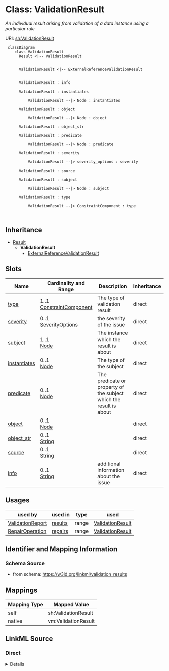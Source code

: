 # Class: ValidationResult


_An individual result arising from validation of a data instance using a particular rule_





URI: [sh:ValidationResult](http://www.w3.org/ns/shacl#ValidationResult)



```{mermaid}
 classDiagram
    class ValidationResult
      Result <|-- ValidationResult
      

      ValidationResult <|-- ExternalReferenceValidationResult
      
      
      ValidationResult : info
        
      ValidationResult : instantiates
        
          ValidationResult --|> Node : instantiates
        
      ValidationResult : object
        
          ValidationResult --|> Node : object
        
      ValidationResult : object_str
        
      ValidationResult : predicate
        
          ValidationResult --|> Node : predicate
        
      ValidationResult : severity
        
          ValidationResult --|> severity_options : severity
        
      ValidationResult : source
        
      ValidationResult : subject
        
          ValidationResult --|> Node : subject
        
      ValidationResult : type
        
          ValidationResult --|> ConstraintComponent : type
        
      
```





## Inheritance
* [Result](Result.md)
    * **ValidationResult**
        * [ExternalReferenceValidationResult](ExternalReferenceValidationResult.md)



## Slots

| Name | Cardinality and Range | Description | Inheritance |
| ---  | --- | --- | --- |
| [type](type.md) | 1..1 <br/> [ConstraintComponent](ConstraintComponent.md) | The type of validation result | direct |
| [severity](severity.md) | 0..1 <br/> [SeverityOptions](SeverityOptions.md) | the severity of the issue | direct |
| [subject](subject.md) | 1..1 <br/> [Node](Node.md) | The instance which the result is about | direct |
| [instantiates](instantiates.md) | 0..1 <br/> [Node](Node.md) | The type of the subject | direct |
| [predicate](predicate.md) | 0..1 <br/> [Node](Node.md) | The predicate or property of the subject which the result is about | direct |
| [object](object.md) | 0..1 <br/> [Node](Node.md) |  | direct |
| [object_str](object_str.md) | 0..1 <br/> [String](String.md) |  | direct |
| [source](source.md) | 0..1 <br/> [String](String.md) |  | direct |
| [info](info.md) | 0..1 <br/> [String](String.md) | additional information about the issue | direct |





## Usages

| used by | used in | type | used |
| ---  | --- | --- | --- |
| [ValidationReport](ValidationReport.md) | [results](results.md) | range | [ValidationResult](ValidationResult.md) |
| [RepairOperation](RepairOperation.md) | [repairs](repairs.md) | range | [ValidationResult](ValidationResult.md) |






## Identifier and Mapping Information







### Schema Source


* from schema: https://w3id.org/linkml/validation_results





## Mappings

| Mapping Type | Mapped Value |
| ---  | ---  |
| self | sh:ValidationResult |
| native | vm:ValidationResult |





## LinkML Source

<!-- TODO: investigate https://stackoverflow.com/questions/37606292/how-to-create-tabbed-code-blocks-in-mkdocs-or-sphinx -->

### Direct

<details>
```yaml
name: ValidationResult
description: An individual result arising from validation of a data instance using
  a particular rule
from_schema: https://w3id.org/linkml/validation_results
rank: 1000
is_a: Result
slots:
- type
- severity
- subject
- instantiates
- predicate
- object
- object_str
- source
- info
class_uri: sh:ValidationResult

```
</details>

### Induced

<details>
```yaml
name: ValidationResult
description: An individual result arising from validation of a data instance using
  a particular rule
from_schema: https://w3id.org/linkml/validation_results
rank: 1000
is_a: Result
attributes:
  type:
    name: type
    description: The type of validation result. SHACL validation vocabulary is recommended
      for checks against a datamodel. For principle checks use the corresponding rule
      or principle, e.g. GO RULE ID, OBO Principle ID
    from_schema: https://w3id.org/linkml/validation_results
    rank: 1000
    slot_uri: sh:sourceConstraintComponent
    alias: type
    owner: ValidationResult
    domain_of:
    - TypeSeverityKeyValue
    - ValidationResult
    range: ConstraintComponent
    required: true
  severity:
    name: severity
    description: the severity of the issue
    from_schema: https://w3id.org/linkml/validation_results
    rank: 1000
    slot_uri: sh:resultSeverity
    alias: severity
    owner: ValidationResult
    domain_of:
    - TypeSeverityKeyValue
    - ValidationResult
    range: severity_options
  subject:
    name: subject
    description: The instance which the result is about
    from_schema: https://w3id.org/linkml/validation_results
    rank: 1000
    slot_uri: sh:focusNode
    alias: subject
    owner: ValidationResult
    domain_of:
    - ValidationResult
    range: Node
    required: true
  instantiates:
    name: instantiates
    description: The type of the subject
    from_schema: https://w3id.org/linkml/validation_results
    exact_mappings:
    - sh:sourceShape
    rank: 1000
    alias: instantiates
    owner: ValidationResult
    domain_of:
    - ValidationResult
    range: Node
  predicate:
    name: predicate
    description: The predicate or property of the subject which the result is about
    from_schema: https://w3id.org/linkml/validation_results
    related_mappings:
    - sh:resultPath
    rank: 1000
    alias: predicate
    owner: ValidationResult
    domain_of:
    - ValidationResult
    range: Node
  object:
    name: object
    from_schema: https://w3id.org/linkml/validation_results
    rank: 1000
    slot_uri: sh:value
    alias: object
    owner: ValidationResult
    domain_of:
    - ValidationResult
    range: Node
  object_str:
    name: object_str
    from_schema: https://w3id.org/linkml/validation_results
    rank: 1000
    alias: object_str
    owner: ValidationResult
    domain_of:
    - ValidationResult
    range: string
  source:
    name: source
    from_schema: https://w3id.org/linkml/validation_results
    rank: 1000
    alias: source
    owner: ValidationResult
    domain_of:
    - ValidationResult
    range: string
  info:
    name: info
    description: additional information about the issue
    from_schema: https://w3id.org/linkml/validation_results
    rank: 1000
    slot_uri: sh:resultMessage
    alias: info
    owner: ValidationResult
    domain_of:
    - ValidationResult
    - RepairOperation
    range: string
class_uri: sh:ValidationResult

```
</details>